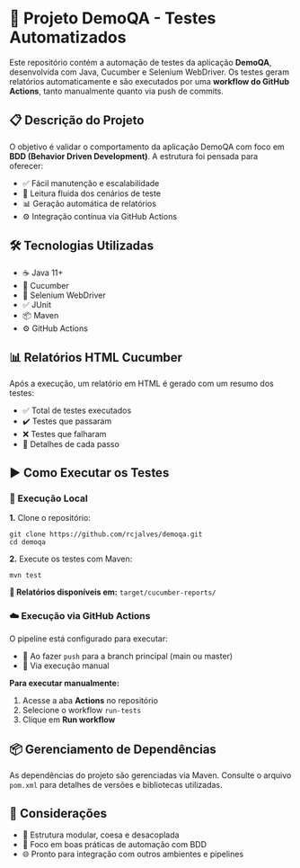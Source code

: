 <!DOCTYPE html>
<html lang="pt-BR">
<body>

  <h1>🧪 Projeto DemoQA - Testes Automatizados</h1>
  <p>Este repositório contém a automação de testes da aplicação <strong>DemoQA</strong>, desenvolvida com Java, Cucumber e Selenium WebDriver. Os testes geram relatórios automaticamente e são executados por uma <strong>workflow do GitHub Actions</strong>, tanto manualmente quanto via push de commits.</p>

  <h2>📋 Descrição do Projeto</h2>
  <p>O objetivo é validar o comportamento da aplicação DemoQA com foco em <strong>BDD (Behavior Driven Development)</strong>. A estrutura foi pensada para oferecer:</p>
  <ul>
    <li>✅ Fácil manutenção e escalabilidade</li>
    <li>📖 Leitura fluida dos cenários de teste</li>
    <li>📊 Geração automática de relatórios</li>
    <li>⚙️ Integração contínua via GitHub Actions</li>
  </ul>

  <h2>🛠️ Tecnologias Utilizadas</h2>
  <ul>
    <li>☕ Java 11+</li>
    <li>🧪 Cucumber</li>
    <li>🧭 Selenium WebDriver</li>
    <li>✅ JUnit</li>
    <li>📦 Maven</li>
    <li>⚙️ GitHub Actions</li>
  </ul>

  <h2>📊 Relatórios HTML Cucumber</h2>
  <p>Após a execução, um relatório em HTML é gerado com um resumo dos testes:</p>
  <ul>
    <li>✅ Total de testes executados</li>
    <li>✔️ Testes que passaram</li>
    <li>❌ Testes que falharam</li>
    <li>🔎 Detalhes de cada passo</li>
  </ul>

  <h2>▶️ Como Executar os Testes</h2>

  <h3>🧪 Execução Local</h3>
  <p><strong>1.</strong> Clone o repositório:</p>
  <pre><code>git clone https://github.com/rcjalves/demoqa.git
cd demoqa</code></pre>

  <p><strong>2.</strong> Execute os testes com Maven:</p>
  <pre><code>mvn test</code></pre>
  <p><strong>📁 Relatórios disponíveis em:</strong> <code>target/cucumber-reports/</code></p>

  <h3>☁️ Execução via GitHub Actions</h3>
  <p>O pipeline está configurado para executar:</p>
  <ul>
    <li>📌 Ao fazer <code>push</code> para a branch principal (main ou master)</li>
    <li>🚀 Via execução manual</li>
  </ul>

  <p><strong>Para executar manualmente:</strong></p>
  <ol>
    <li>Acesse a aba <strong>Actions</strong> no repositório</li>
    <li>Selecione o workflow <code>run-tests</code></li>
    <li>Clique em <strong>Run workflow</strong></li>
  </ol>

  <h2>📦 Gerenciamento de Dependências</h2>
  <p>As dependências do projeto são gerenciadas via Maven. Consulte o arquivo <code>pom.xml</code> para detalhes de versões e bibliotecas utilizadas.</p>

  <h2>📌 Considerações</h2>
  <ul>
    <li>📂 Estrutura modular, coesa e desacoplada</li>
    <li>📘 Foco em boas práticas de automação com BDD</li>
    <li>🌐 Pronto para integração com outros ambientes e pipelines</li>
  </ul>

</body>
</html>
